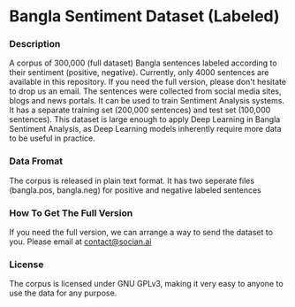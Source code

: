 # Bangla Sentiment Dataset (Labeled)

### Description
A corpus of 300,000 (full dataset) Bangla sentences labeled according to their sentiment (positive, negative). Currently, only 4000 sentences are available in this repository. If you need the full version, please don't hesitate to drop us an email. The sentences were collected from social media sites, blogs and news portals. It can be used to train Sentiment Analysis systems. It has a separate training set (200,000 sentences) and test set (100,000 sentences). This dataset is large enough to apply Deep Learning in Bangla Sentiment Analysis, as Deep Learning models inherently require more data to be useful in practice.

### Data Fromat
The corpus is released in plain text format. It has two seperate files (bangla.pos, bangla.neg) for positive and negative labeled sentences 


### How To Get The Full Version
If you need the full version, we can arrange a way to send the dataset to you. Please email at <contact@socian.ai>
### License
The corpus is licensed under GNU GPLv3, making it very easy to anyone to use the data for any purpose.
